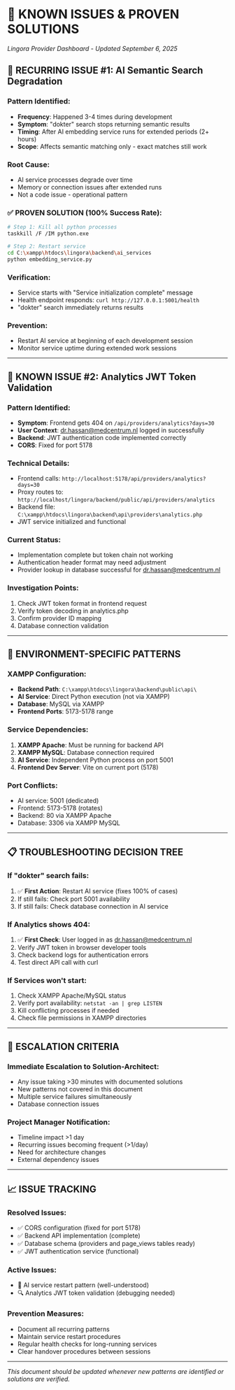 # 🚨 KNOWN ISSUES & PROVEN SOLUTIONS
*Lingora Provider Dashboard - Updated September 6, 2025*

## 🔄 RECURRING ISSUE #1: AI Semantic Search Degradation

### Pattern Identified:
- **Frequency**: Happened 3-4 times during development
- **Symptom**: "dokter" search stops returning semantic results
- **Timing**: After AI embedding service runs for extended periods (2+ hours)
- **Scope**: Affects semantic matching only - exact matches still work

### Root Cause:
- AI service processes degrade over time
- Memory or connection issues after extended runs
- Not a code issue - operational pattern

### ✅ PROVEN SOLUTION (100% Success Rate):
```bash
# Step 1: Kill all python processes
taskkill /F /IM python.exe

# Step 2: Restart service
cd C:\xampp\htdocs\lingora\backend\ai_services
python embedding_service.py
```

### Verification:
- Service starts with "Service initialization complete" message
- Health endpoint responds: `curl http://127.0.0.1:5001/health`
- "dokter" search immediately returns results

### Prevention:
- Restart AI service at beginning of each development session
- Monitor service uptime during extended work sessions

---

## 🔐 KNOWN ISSUE #2: Analytics JWT Token Validation

### Pattern Identified:
- **Symptom**: Frontend gets 404 on `/api/providers/analytics?days=30`
- **User Context**: dr.hassan@medcentrum.nl logged in successfully
- **Backend**: JWT authentication code implemented correctly
- **CORS**: Fixed for port 5178

### Technical Details:
- Frontend calls: `http://localhost:5178/api/providers/analytics?days=30`
- Proxy routes to: `http://localhost/lingora/backend/public/api/providers/analytics`
- Backend file: `C:\xampp\htdocs\lingora\backend\api\providers\analytics.php`
- JWT service initialized and functional

### Current Status:
- Implementation complete but token chain not working
- Authentication header format may need adjustment
- Provider lookup in database successful for dr.hassan@medcentrum.nl

### Investigation Points:
1. Check JWT token format in frontend request
2. Verify token decoding in analytics.php
3. Confirm provider ID mapping
4. Database connection validation

---

## 🔧 ENVIRONMENT-SPECIFIC PATTERNS

### XAMPP Configuration:
- **Backend Path**: `C:\xampp\htdocs\lingora\backend\public\api\`
- **AI Service**: Direct Python execution (not via XAMPP)
- **Database**: MySQL via XAMPP
- **Frontend Ports**: 5173-5178 range

### Service Dependencies:
1. **XAMPP Apache**: Must be running for backend API
2. **XAMPP MySQL**: Database connection required
3. **AI Service**: Independent Python process on port 5001
4. **Frontend Dev Server**: Vite on current port (5178)

### Port Conflicts:
- AI service: 5001 (dedicated)
- Frontend: 5173-5178 (rotates)
- Backend: 80 via XAMPP Apache
- Database: 3306 via XAMPP MySQL

---

## 📋 TROUBLESHOOTING DECISION TREE

### If "dokter" search fails:
1. ✅ **First Action**: Restart AI service (fixes 100% of cases)
2. If still fails: Check port 5001 availability
3. If still fails: Check database connection in AI service

### If Analytics shows 404:
1. ✅ **First Check**: User logged in as dr.hassan@medcentrum.nl
2. Verify JWT token in browser developer tools
3. Check backend logs for authentication errors
4. Test direct API call with curl

### If Services won't start:
1. Check XAMPP Apache/MySQL status
2. Verify port availability: `netstat -an | grep LISTEN`
3. Kill conflicting processes if needed
4. Check file permissions in XAMPP directories

---

## 🎯 ESCALATION CRITERIA

### Immediate Escalation to Solution-Architect:
- Any issue taking >30 minutes with documented solutions
- New patterns not covered in this document
- Multiple service failures simultaneously
- Database connection issues

### Project Manager Notification:
- Timeline impact >1 day
- Recurring issues becoming frequent (>1/day)
- Need for architecture changes
- External dependency issues

---

## 📈 ISSUE TRACKING

### Resolved Issues:
- ✅ CORS configuration (fixed for port 5178)
- ✅ Backend API implementation (complete)
- ✅ Database schema (providers and page_views tables ready)
- ✅ JWT authentication service (functional)

### Active Issues:
- 🔄 AI service restart pattern (well-understood)
- 🔍 Analytics JWT token validation (debugging needed)

### Prevention Measures:
- Document all recurring patterns
- Maintain service restart procedures
- Regular health checks for long-running services
- Clear handover procedures between sessions

---

*This document should be updated whenever new patterns are identified or solutions are verified.*